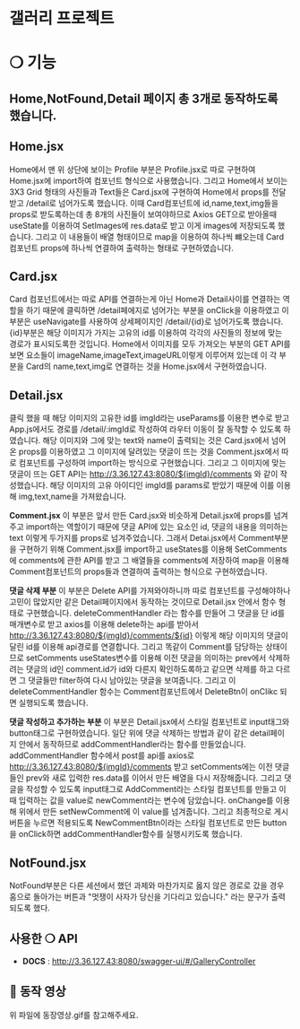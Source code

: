# 갤러리 프로젝트

# ❍ 기능

## Home,NotFound,Detail 페이지 총 3개로 동작하도록 했습니다.

## Home.jsx

Home에서 맨 위 상단에 보이는 Profile 부분은 Profile.jsx로 따로 구현하여 Home.jsx에 import하여 컴포넌트 형식으로 사용했습니다.
그리고 Home에서 보이는 3X3 Grid 형태의 사진들과 Text들은 Card.jsx에 구현하여 Home에서 props를 전달받고 /detail로 넘어가도록 했습니다.
이때 Card컴포넌트에 id,name,text,img들을 props로 받도록하는데 총 8개의 사진들이 보여야하므로 Axios GET으로 받아올때 useState를 이용하여 SetImages에 res.data로 받고 이게 images에 저장되도록 했습니다. 그리고 이 내용들이 배열 형태이므로 map을 이용하여 하나씩 뺴오는데 Card 컴포넌트 props에 하나씩 연결하여 출력하는 형태로 구현하였습니다.

## Card.jsx

Card 컴포넌트에서는 따로 API를 연결하는게 아닌 Home과 Detail사이를 연결하는 역할을 하기 때문에 클릭하면 /detail페에지로 넘어가는 부분을 onClick을 이용하였고 이 부분은 useNavigate를 사용하여 상세페이지인 /detail/{id}로 넘어가도록 했습니다. {id}부분은 해당 이미지가 가지는 고유의 id를 이용하여 각각의 사진들의 정보에 맞는 경로가 표시되도록한 것입니다.
Home에서 이미지를 모두 가져오는 부분의 GET API를 보면 요소들이 imageName,imageText,imageURL이렇게 이루어져 있는데 이 각 부분을 Card의 name,text,img로 연결하는 것을 Home.jsx에서 구현하였습니다.

## Detail.jsx

클릭 했을 때 해당 이미지의 고유한 id를 imgId라는 useParams를 이용한 변수로 받고 App.js에서도 경로를 /detail/:imgId로 작성하여 라우터 이동이 잘 동작할 수 있도록 하였습니다.
해당 이미지와 그에 맞는 text와 name이 출력되는 것은 Card.jsx에서 넘어온 props를 이용하였고 그 이미지에 달려있는 댓글이 뜨는 것을 Comment.jsx에서 따로 컴포넌트를 구성하여 import하는 방식으로 구현했습니다.
그리고 그 이미지에 맞는 댓글이 뜨는 GET API는 http://3.36.127.43:8080/${imgId}/comments 와 같이 작성했습니다. 해당 이미지의 고유 아이디인 imgId를 params로 받았기 때문에 이를 이용해 img,text,name을 가져왔습니다.

**Comment.jsx**
이 부분은 앞서 만든 Card.jsx와 비슷하게 Detail.jsx에 props를 넘겨주고 import하는 역할이기 때문에 댓글 API에 있는 요소인 id, 댓글의 내용을 의미하는 text 이렇게 두가지를 props로 넘겨주었습니다.
그래서 Detai.jsx에서 Comment부분을 구현하기 위해 Comment.jsx를 import하고 useStates를 이용해 SetComments에 comments에 관한 API를 받고 그 배열들을 comments에 저장하여 map을 이용해 Comment컴포넌트의 props들과 연결하여 출력하는 형식으로 구현하였습니다.

**댓글 삭제 부분**
이 부분은 Delete API를 가져와야하니까 따로 컴포넌트를 구성해야하나 고민이 많았지만 같은 Detail페이지에서 동작하는 것이므로 Detail.jsx 안에서 함수 형태로 구현했습니다. deleteCommentHandler 라는 함수를 만들어 그 댓글을 단 id를 매개변수로 받고 axios를 이용해 delete하는 api를 받아서 http://3.36.127.43:8080/${imgId}/comments/${id} 이렇게 해당 이미지의 댓글이 달린 id를 이용해 api경로를 연결합니다.
그리고 똑같이 Comment를 담당하는 상태이므로 setComments useStates변수를 이용해 이전 댓글을 의미하는 prev에서 삭제하려는 댓글의 id인 comment.id가 id와 다른지 확인하도록하고 같으면 삭제를 하고 다르면 그 댓글들만 filter하여 다시 남아있는 댓글을 보여줍니다.
그리고 이 deleteCommentHandler 함수는 Comment컴포넌트에서 DeleteBtn이 onClikc 되면 실행되도록 했습니다.

**댓글 작성하고 추가하는 부분**
이 부분은 Detail.jsx에서 스타일 컴포넌트로 input태그와 button태그로 구현하였습니다. 일단 위에 댓글 삭제하는 방법과 같이 같은 detail페이지 안에서 동작하므로 addCommentHandler라는 함수를 만들었습니다.
addCommentHandler 함수에서 post를 api를 axios로 http://3.36.127.43:8080/${imgId}/comments 받고 setComments에는 이전 댓글들인 prev와 새로 입력한 res.data를 이어서 만든 배열을 다시 저장해줍니다.
그리고 댓글을 작성할 수 있도록 input태그로 AddComment라는 스타일 컴포넌트를 만들고 이때 입력하는 값을 value로 newComment라는 변수에 담았습니다. onChange를 이용해 위에서 만든 setNewComment에 이 value를 넘겨줍니다.
그리고 최종적으로 게시 버튼을 누르면 적용되도록 NewCommentBtn이라는 스타일 컴포넌트로 만든 button을 onClick하면 addCommentHandler함수를 실행시키도록 했습니다.

## NotFound.jsx

NotFound부분은 다른 세션에서 했던 과제와 마찬가지로 옳지 않은 경로로 갔을 경우 홈으로 돌아가는 버튼과 "멋쟁이 사자가 당신을 기다리고 있습니다." 라는 문구가 출력되도록 했다.

## 사용한 ❍ API

- **DOCS** : http://3.36.127.43:8080/swagger-ui/#/GalleryController

## 🚗 동작 영상

위 파일에 동장영상.gif를 참고해주세요.
